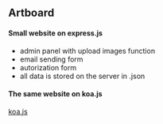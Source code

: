 Artboard
--------

#### Small website on express.js

* admin panel with upload images function
* email sending form
* autorization form
* all data is stored on the server in .json

#### The same website on koa.js

[koa.js](https://github.com/ufqrf13vv/artboard/tree/koa)
